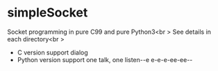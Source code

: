 # simpleSocket
Socket programming in pure C99 and pure Python3<br \>
See details in each directory<br \>
- C version support dialog
- Python version support one talk, one listen--e
e-e-e-ee-ee--

